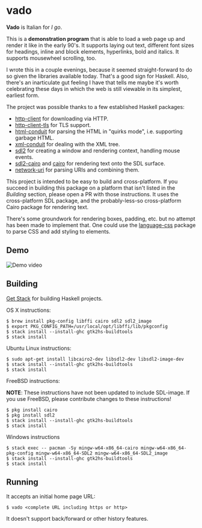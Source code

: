 # vado

**Vado** is Italian for *I go*.

This is a **demonstration program** that is able to load a web page up
and render it like in the early 90's. It supports laying out text,
different font sizes for headings, inline and block elements,
hyperlinks, bold and italics. It supports mousewheel scrolling, too.

I wrote this in a couple evenings, because it seemed straight-forward
to do so given the libraries available today. That's a good sign for
Haskell. Also, there's an inarticulate gut feeling I have that tells
me maybe it's worth celebrating these days in which the web is still
viewable in its simplest, earliest form.

The project was possible thanks to a few established Haskell packages:

* [http-client](https://www.stackage.org/package/http-client) for downloading via HTTP.
* [http-client-tls](https://www.stackage.org/package/http-client-tls) for TLS support.
* [html-conduit](https://www.stackage.org/package/html-conduit) for parsing the HTML in "quirks mode", i.e. supporting
  garbage HTML.
* [xml-conduit](https://www.stackage.org/package/xml-conduit) for dealing with the XML tree.
* [sdl2](https://www.stackage.org/package/sdl2) for creating a window and rendering context, handling mouse
  events.
* [sdl2-cairo](https://hackage.haskell.org/package/sdl2-cairo) and
  [cairo](https://www.stackage.org/package/cairo) for rendering text
  onto the SDL surface.
* [network-uri](https://www.stackage.org/package/network-uri) for parsing URIs and combining them.

This project is intended to be easy to build and cross-platform. If you succeed in
building this package on a platform that isn't listed in the
*Building* section, please open a PR with those instructions. It uses
the cross-platform SDL package, and the probably-less-so
cross-platform Cairo package for rendering text.

There's some groundwork for rendering boxes, padding, etc. but no
attempt has been made to implement that. One could use the
[language-css](http://hackage.haskell.org/package/language-css)
package to parse CSS and add styling to elements.

## Demo

![Demo video](https://i.imgur.com/vDhpsMw.gif)

## Building

[Get Stack](https://haskell-lang.org/get-started) for building Haskell
projects.

OS X instructions:

    $ brew install pkg-config libffi cairo sdl2 sdl2_image
    $ export PKG_CONFIG_PATH=/usr/local/opt/libffi/lib/pkgconfig
    $ stack install --install-ghc gtk2hs-buildtools
    $ stack install

Ubuntu Linux instructions:

    $ sudo apt-get install libcairo2-dev libsdl2-dev libsdl2-image-dev
    $ stack install --install-ghc gtk2hs-buildtools
    $ stack install

FreeBSD instructions:

**NOTE**: These instructions have not been updated to include SDL-image. If you use FreeBSD, please contribute changes to these instructions!

    $ pkg install cairo
    $ pkg install sdl2
    $ stack install --install-ghc gtk2hs-buildtools
    $ stack install

Windows instructions

    $ stack exec -- pacman -Sy mingw-w64-x86_64-cairo mingw-w64-x86_64-pkg-config mingw-w64-x86_64-SDL2 mingw-w64-x86_64-SDL2_image
    $ stack install --install-ghc gtk2hs-buildtools
    $ stack install

## Running

It accepts an initial home page URL:

    $ vado <complete URL including https or http>

It doesn't support back/forward or other history features.

